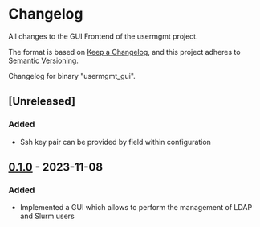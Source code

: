 # Changelog

All changes to the GUI Frontend of the usermgmt project.

The format is based on [Keep a Changelog](https://keepachangelog.com/en/1.0.0/),
and this project adheres to [Semantic Versioning](https://semver.org/spec/v2.0.0.html).

Changelog for binary "usermgmt_gui".

## [Unreleased]

### Added 

- Ssh key pair can be provided by field within configuration

## [0.1.0] - 2023-11-08

### Added 

- Implemented a GUI which allows to perform the management of LDAP and Slurm users

[0.1.0]: https://github.com/th-nuernberg/usermgmt/releases/tag/v0.6.0 

